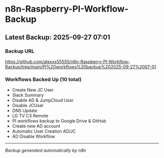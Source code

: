 # n8n-Raspberry-PI-Workflow-Backup

## Latest Backup: 2025-09-27 07:01

### Backup URL
https://github.com/alexxx55555/n8n-Raspberry-PI-Workflow-Backup/tree/main/PI%20workflows%20backup%202025-09-27%2007-01

### Workflows Backed Up (10 total)
- Create New JC User
- Slack Summary
- Disable AD & JumpCloud User
- Disable JCUser
- DNS Update
- LG TV C3 Remote
- PI workflows backup to Google Drive & GitHub
- Create new AD account
- Automatic User Creation AD/JC
- AD Disable Workflow

---
*Backup generated automatically by n8n*